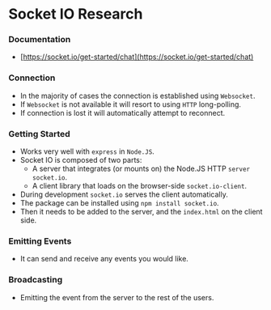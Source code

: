 # Socket IO Research

### Documentation
- [https://socket.io/get-started/chat](https://socket.io/get-started/chat)

### Connection
- In the majority of cases the connection is established using `Websocket`.
- If `Websocket` is not available it will resort to using `HTTP` long-polling.
- If connection is lost it will automatically attempt to reconnect.

### Getting Started
- Works very well with `express` in `Node.JS`.
- Socket IO is composed of two parts:
  - A server that integrates (or mounts on) the Node.JS HTTP `server socket.io`.
  - A client library that loads on the browser-side `socket.io-client`.
- During development `socket.io` serves the client automatically.
- The package can be installed using `npm install socket.io`.
- Then it needs to be added to the server, and the `index.html` on the client side.

### Emitting Events
- It can send and receive any events you would like.

### Broadcasting
- Emitting the event from the server to the rest of the users.
